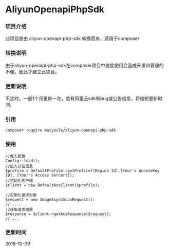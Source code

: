 # AliyunOpenapiPhpSdk

### 项目介绍
此项目是由 aliyun-openapi-php-sdk 转换而来，适用于composer

### 转换说明
由于aliyun-openapi-php-sdk在composer项目中直接使用会造成开发和管理的不便。因此才建立此项目。

### 更新说明
不定时。一般1个月更新一次，若有阿里云sdk有bug或公告信息，将缩短更新时间。


### 引用

```
composer require maiyoule/aliyun-openapi-php-sdk
```

### 使用
````
//载入配置
Config::load();
//加入认证信息
$profile = DefaultProfile::getProfile([Region Id],[Your's AccessKey ID], [Your's Access Sercert]);
//初始化客户端
$client = new DefaultAcsClient($profile);

//实例化请求对象
$request = new ImageAsyncScanRequest();
//.....
//获取请求结果
$response = $client->getAcsResponse($request);
//....
````

### 更新时间
 2018-10-09